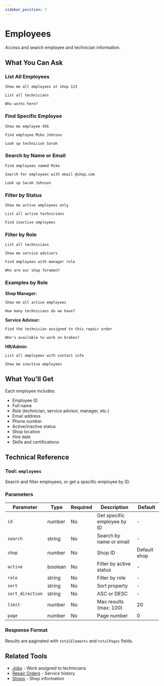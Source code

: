```yaml
---
sidebar_position: 3
---
```


# Employees

Access and search employee and technician information.

## What You Can Ask

### List All Employees

```
Show me all employees at shop 123
```

```
List all technicians
```

```
Who works here?
```

### Find Specific Employee

```
Show me employee 456
```

```
Find employee Mike Johnson
```

```
Look up technician Sarah
```

### Search by Name or Email

```
Find employees named Mike
```

```
Search for employees with email @shop.com
```

```
Look up Sarah Johnson
```

### Filter by Status

```
Show me active employees only
```

```
List all active technicians
```

```
Find inactive employees
```

### Filter by Role

```
List all technicians
```

```
Show me service advisors
```

```
Find employees with manager role
```

```
Who are our shop foremen?
```

### Examples by Role

**Shop Manager:**
```
Show me all active employees
```

```
How many technicians do we have?
```

**Service Advisor:**
```
Find the technician assigned to this repair order
```

```
Who's available to work on brakes?
```

**HR/Admin:**
```
List all employees with contact info
```

```
Show me inactive employees
```

## What You'll Get

Each employee includes:
- Employee ID
- Full name
- Role (technician, service advisor, manager, etc.)
- Email address
- Phone number
- Active/inactive status
- Shop location
- Hire date
- Skills and certifications

## Technical Reference

### Tool: `employees`

Search and filter employees, or get a specific employee by ID.

### Parameters

| Parameter | Type | Required | Description | Default |
|-----------|------|----------|-------------|---------|
| `id` | number | No | Get specific employee by ID | - |
| `search` | string | No | Search by name or email | - |
| `shop` | number | No | Shop ID | Default shop |
| `active` | boolean | No | Filter by active status | - |
| `role` | string | No | Filter by role | - |
| `sort` | string | No | Sort property | - |
| `sort_direction` | string | No | ASC or DESC | - |
| `limit` | number | No | Max results (max: 100) | 20 |
| `page` | number | No | Page number | 0 |

### Response Format

Results are paginated with `totalElements` and `totalPages` fields.

## Related Tools

- [Jobs](./jobs.md) - Work assigned to technicians
- [Repair Orders](./repair-orders.md) - Service history
- [Shops](./shops.md) - Shop information
